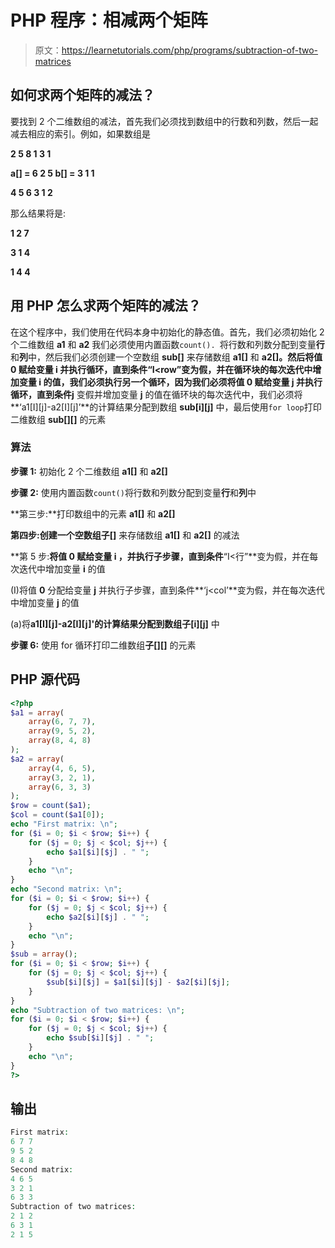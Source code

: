 # PHP 程序：相减两个矩阵

> 原文：<https://learnetutorials.com/php/programs/subtraction-of-two-matrices>

## 如何求两个矩阵的减法？

要找到 2 个二维数组的减法，首先我们必须找到数组中的行数和列数，然后一起减去相应的索引。例如，如果数组是

**2 5 8 1 3 1**

**a[] = 6 2 5 b[] = 3 1 1**

**4 5 6 3 1 2**

那么结果将是:

**1 2 7**

**3 1 4**

**1 4 4**

## 用 PHP 怎么求两个矩阵的减法？

在这个程序中，我们使用在代码本身中初始化的静态值。首先，我们必须初始化 2 个二维数组 **a1** 和 **a2** 我们必须使用内置函数`count(). `将行数和列数分配到变量**行**和**列**中，然后我们必须创建一个空数组 **sub[]** 来存储数组 **a1[]** 和 **a2[]。**然后将值 **0** 赋给变量 **i** 并执行循环，直到条件**“I<row”**变为假，并在循环块的每次迭代中增加变量 **i** 的值，我们必须执行另一个循环，因为我们必须将值 **0** 赋给变量 **j** 并执行循环，直到条件**j** 变假并增加变量 **j** 的值在循环块的每次迭代中，我们必须将**‘a1[I][j]-a2[I][j]’**的计算结果分配到数组 **sub[i][j]** 中，最后使用`for loop`打印二维数组 **sub[][]** 的元素

### 算法

**步骤 1:** 初始化 2 个二维数组 **a1[]** 和 **a2[]**

**步骤 2:** 使用内置函数`count()`将行数和列数分配到变量**行**和**列**中

**第三步:**打印数组中的元素 **a1[]** 和 **a2[]**

**第四步:**创建一个空数组**子[]** 来存储数组 **a1[]** 和 **a2[]** 的减法

**第 5 步:**将值 **0** 赋给变量 **i** ，并执行子步骤，直到条件**“I<行”**变为假，并在每次迭代中增加变量 **i** 的值

(I)将值 **0** 分配给变量 **j** 并执行子步骤，直到条件**‘j<col’**变为假，并在每次迭代中增加变量 **j** 的值

(a)将**a1[I][j]-a2[I][j]'**的计算结果分配到数组**子[i][j]** 中

**步骤 6:** 使用 for 循环打印二维数组**子[][]** 的元素

## PHP 源代码

```php
<?php
$a1 = array(
    array(6, 7, 7),
    array(9, 5, 2),
    array(8, 4, 8)
);
$a2 = array(
    array(4, 6, 5),
    array(3, 2, 1),
    array(6, 3, 3)
);
$row = count($a1);
$col = count($a1[0]);
echo "First matrix: \n";
for ($i = 0; $i < $row; $i++) {
    for ($j = 0; $j < $col; $j++) {
        echo $a1[$i][$j] . " ";
    }
    echo "\n";
}
echo "Second matrix: \n";
for ($i = 0; $i < $row; $i++) {
    for ($j = 0; $j < $col; $j++) {
        echo $a2[$i][$j] . " ";
    }
    echo "\n";
}
$sub = array();
for ($i = 0; $i < $row; $i++) {
    for ($j = 0; $j < $col; $j++) {
        $sub[$i][$j] = $a1[$i][$j] - $a2[$i][$j];
    }
}
echo "Subtraction of two matrices: \n";
for ($i = 0; $i < $row; $i++) {
    for ($j = 0; $j < $col; $j++) {
        echo $sub[$i][$j] . " ";
    }
    echo "\n";
}
?>

```

## 输出

```php
First matrix:
6 7 7
9 5 2
8 4 8
Second matrix:
4 6 5
3 2 1
6 3 3
Subtraction of two matrices:
2 1 2
6 3 1
2 1 5
```